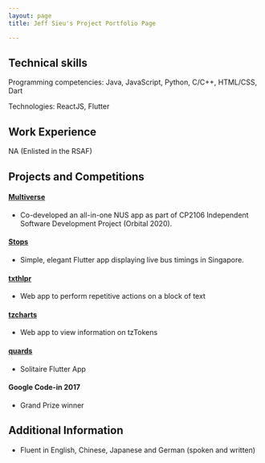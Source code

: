 ```yaml
---
layout: page
title: Jeff Sieu's Project Portfolio Page

---
```


## Technical skills

Programming competencies: Java, JavaScript, Python, C/C++, HTML/CSS, Dart

Technologies: ReactJS, Flutter

## Work Experience

NA (Enlisted in the RSAF)

## Projects and Competitions

#### [Multiverse](https://github.com/wlren/multiverse)

- Co-developed an all-in-one NUS app as part of CP2106 Independent Software Development Project (Orbital 2020).

#### [Stops](https://play.google.com/store/apps/details?id=com.jeffsieu.stops)

- Simple, elegant Flutter app displaying live bus timings in Singapore.

#### [txthlpr](https://jeffsieu.github.io/txthlpr/)

- Web app to perform repetitive actions on a block of text

#### [tzcharts](https://tzcharts.xyz/)

- Web app to view information on tzTokens

#### [quards](https://github.com/jeffsieu/quards)

- Solitaire Flutter App

#### Google Code-in 2017

- Grand Prize winner

## Additional Information

- Fluent in English, Chinese, Japanese and German (spoken and written)
